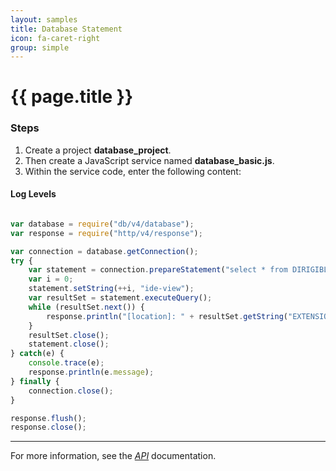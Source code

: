 ```yaml
---
layout: samples
title: Database Statement
icon: fa-caret-right
group: simple
---
```


{{ page.title }}
===

### Steps


1. Create a project **database_project**.
2. Then create a JavaScript service named **database_basic.js**.
3. Within the service code, enter the following content:

#### Log Levels

```javascript

var database = require("db/v4/database");
var response = require("http/v4/response");

var connection = database.getConnection();
try {
    var statement = connection.prepareStatement("select * from DIRIGIBLE_EXTENSIONS where EXTENSION_EXTENSIONPOINT_NAME = ?");
    var i = 0;
    statement.setString(++i, "ide-view");
    var resultSet = statement.executeQuery();
    while (resultSet.next()) {
        response.println("[location]: " + resultSet.getString("EXTENSION_LOCATION"));
    }
    resultSet.close();
    statement.close();
} catch(e) {
    console.trace(e);
    response.println(e.message);
} finally {
    connection.close();
}

response.flush();
response.close();

```

---

For more information, see the *[API](../api/)* documentation.
